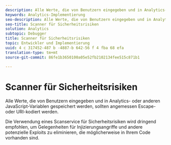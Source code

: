 ```yaml
---
description: Alle Werte, die von Benutzern eingegeben und in Analytics- oder anderen JavaScript-Variablen gespeichert werden, sollten angemessen Escape- oder URI-kodiert werden.
keywords: Analytics-Implementierung
seo-description: Alle Werte, die von Benutzern eingegeben und in Analytics- oder anderen JavaScript-Variablen gespeichert werden, sollten angemessen Escape- oder URI-kodiert werden.
seo-title: Scanner für Sicherheitsrisiken
solution: Analytics
subtopic: Debugger
title: Scanner für Sicherheitsrisiken
topic: Entwickler und Implementierung
uuid: 4 c 317452-487 b -4887-b 642-56 f 4 fba 68 efa
translation-type: tm+mt
source-git-commit: 86fe1b3650100a05e52fb2102134fee515c871b1

---
```



# Scanner für Sicherheitsrisiken

Alle Werte, die von Benutzern eingegeben und in Analytics- oder anderen JavaScript-Variablen gespeichert werden, sollten angemessen Escape- oder URI-kodiert werden.

Die Verwendung eines Scanservice für Sicherheitsrisiken wird dringend empfohlen, um Gelegenheiten für Injizierungsangriffe und andere potenzielle Exploits zu eliminieren, die möglicherweise in Ihrem Code vorhanden sind.
